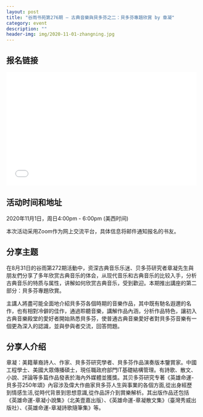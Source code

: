 ```yaml
---
layout: post
title: "谷雨书苑第276期 — 古典音樂與貝多芬之二：貝多芬專題欣賞 by 章凝"
category: event
description: ""
header-img: img/2020-11-01-zhangning.jpg
---
```


## 报名链接
<div style="width:100%; text-align:left;" ><iframe src="//eventbrite.com/tickets-external?eid=126362071357&ref=etckt" frameborder="0" height="300" width="100%" vspace="0" hspace="0" marginheight="5" marginwidth="5" scrolling="auto" allowtransparency="true"></iframe></div>

## 活动时间和地址
2020年11月1日，周日4:00pm - 6:00pm (美西时间)

本次活动采用Zoom作为网上交流平台，具体信息将邮件通知报名的书友。

## 分享主题
在8月31日的谷雨第272期活動中，资深古典音乐乐迷、贝多芬研究者章凝先生與朋友們分享了多年欣赏古典音乐的体会，从现代音乐和古典音乐的比较入手，分析古典音乐的特质与属性，讲解如何欣赏古典音乐，受到歡迎。本期推出講座的第二部分：貝多芬專題欣賞。

主講人將盡可能全面地介紹貝多芬各個時期的音樂作品，其中既有馳名遐邇的名作，也有相對冷僻的佳作，通過聆聽音樂，講解作品內涵，分析作品特色，讓初入古典音樂殿堂的愛好者開始熟悉貝多芬，使普通古典音樂愛好者對貝多芬音樂有一個更為深入的認識，並與參與者交流，回答問題。

## 分享人介绍
章凝：美籍華裔詩人、作家、貝多芬研究學者、貝多芬作品演奏版本鑒賞家。中國工程學士、美國大眾傳播碩士，現任職政府部門IT基礎結構管理。有詩歌、散文、小說、評論等多篇作品發表於海內外媒體並獲獎。其贝多芬研究专著《英雄命運-貝多芬250年頌》內容涉及偉大作曲家貝多芬人生與事業的各個方面,從出身經歷到情感生活,從時代背景到思想意識,從作品評介到賞樂解析。其出版作品还包括《英雄命運-章凝小說集》（北美壹嘉出版）、《英雄命運-章凝散文集》（臺灣秀威出版社）、《英雄命運-章凝詩歌隨筆集》等。
